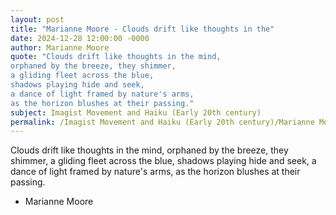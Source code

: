 ```yaml
---
layout: post
title: "Marianne Moore - Clouds drift like thoughts in the"
date: 2024-12-28 12:00:00 -0000
author: Marianne Moore
quote: "Clouds drift like thoughts in the mind,
orphaned by the breeze, they shimmer,
a gliding fleet across the blue,
shadows playing hide and seek,
a dance of light framed by nature's arms,
as the horizon blushes at their passing."
subject: Imagist Movement and Haiku (Early 20th century)
permalink: /Imagist Movement and Haiku (Early 20th century)/Marianne Moore/Marianne Moore - Clouds drift like thoughts in the
---
```


Clouds drift like thoughts in the mind,
orphaned by the breeze, they shimmer,
a gliding fleet across the blue,
shadows playing hide and seek,
a dance of light framed by nature's arms,
as the horizon blushes at their passing.

- Marianne Moore
